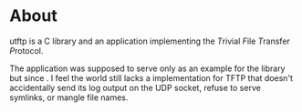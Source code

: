 # About

utftp is a C library and an application implementing the *T*rivial *F*ile *T*ransfer *P*rotocol.

The application was supposed to serve only as an example for the library but since .
I feel the world still lacks a implementation for TFTP that doesn't accidentally send its log output on the UDP socket, refuse to serve symlinks, or mangle file names.

